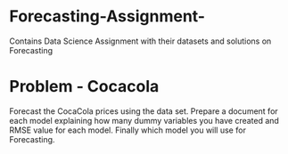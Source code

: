 # Forecasting-Assignment-
Contains Data Science Assignment with their datasets and solutions on Forecasting

# Problem - Cocacola
Forecast the CocaCola prices using the data set. Prepare a document for each model explaining how many dummy variables you have created and RMSE value for each model. Finally which model you will use for Forecasting.
